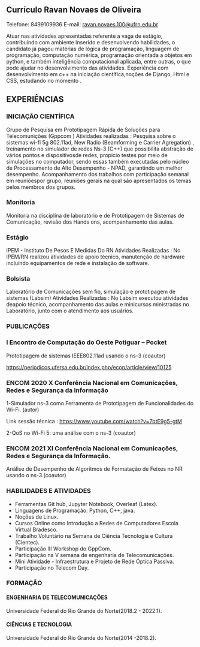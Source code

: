 ## Currículo Ravan Novaes de Oliveira

Telefone: 8499109936   E-mail: ravan.novaes.100@ufrn.edu.br

Atuar nas atividades apresentadas referente a vaga de estágio, contribuindo
com ambiente inserido e desenvolvendo habilidades, o candidato já pagou
matérias de lógica de programação, linguagem de programação, computação
numérica, programação orientada a objetos em python, e também inteligência
computacional aplicada, entre outras, o que pode ajudar no desenvolvimento
das atividades. Experiência com desenvolvimento em c++ na iniciação científica,noções de Django, Html e CSS, estudando no momento .

## EXPERIÊNCIAS
### INICIAÇÃO CIENTÍFICA 
Grupo de Pesquisa em Prototipagem Rápida de Soluções para Telecomunições (Gppcom ) Atividades realizadas : Pesquisa sobre o sistemas wi-fi 5g 802.11ad, New Radio (Beamforming e Carrier Agregation) , treinamento no simulador de redes Ns-3 (C++) que possibilita abstração de vários pontos e dispositivosde redes, propicio testes por meio de simulações no computador, sendo essas também executadas pelo núcleo de Processamento de Alto Desempenho - NPAD, garantindo um melhor desempenho. Acompanhamento dos trabalhos com participação semanal em reuniõespor grupo, reuniões gerais na qual são apresentados os temas pelos
membros dos grupos.
### Monitoria 
Monitoria na disciplina de laboratório e de Prototipagem de Sistemas de Comunicação, revisão dos Hands ons, acompanhamento das aulas.
### Estágio 
IPEM - Instituto De Pesos E Medidas Do RN Atividades Realizadas : No IPEM/RN realizou atividades de apoio técnico, manutenção de hardware incluindo equipamentos de rede e instalação de software.
### Bolsista
Laboratório de Comunicações sem fio, simulação e prototipagem de sistemas (Labsim) Atividades Realizadas : No Labsim executou atividades deapoio técnico, acompanhamento das aulas e minicursos ministradas no Laboratório, junto com o atendimento aos usuários.

### PUBLICAÇÕES

### I Encontro de Computação do Oeste Potiguar – Pocket 

Prototipagem de sistemas IEEE802.11ad usando o ns-3 (coautor)

https://periodicos.ufersa.edu.br/index.php/ecop/article/view/10125

### ENCOM 2020 X Conferência Nacional em Comunicações, Redes e Segurança da Informação

1-Simulador ns-3 como Ferramenta de Prototipagem de Funcionalidades do Wi-Fi. (autor)

Link sessão técnica : https://www.youtube.com/watch?v=7btE9g5-gtM 

2-QoS no Wi-Fi 5: uma análise com o ns-3 (coautor)

### ENCOM 2021 XI Conferência Nacional em Comunicações, Redes e Segurança da Informação.

Análise de Desempenho de Algoritmos de Formatação de Feixes no NR usando o ns-3.(coautor)

### HABILIDADES E ATIVIDADES
- Ferramentas Git hub, Jupyter Notebook, Overleaf (Latex).
- Linguagens de Programação: Python, C++, java.
- Noções de Linux.
- Cursos Online como Introdução a Redes de Computadores Escola Virtual Bradesco.
- Trabalho Voluntário na Semana de Ciência Tecnologia e Cultura (Cientec).
- Participação III Workshop do GppCom.
- Participação na V semana de engenharia de Telecomunicações.
- Mini Atividade - Infraestrutura e Projeto de Rede Óptica Passiva.
- Participação no Telecom Day.

### FORMAÇÃO

#### ENGENHARIA DE TELECOMUNICAÇÕES
Universidade Federal do Rio Grande do Norte(2018.2 - 2022.1).

#### CIÊNCIAS E TECNOLOGIA
Universidade Federal do Rio Grande do Norte(2014 -2018.2).
